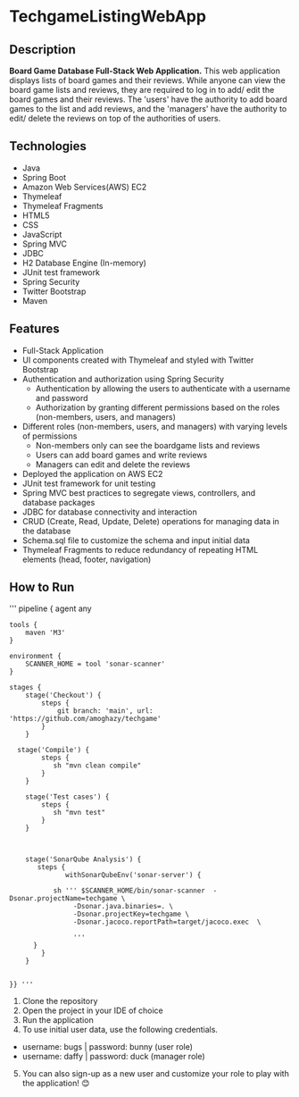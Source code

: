 # TechgameListingWebApp

## Description

**Board Game Database Full-Stack Web Application.**
This web application displays lists of board games and their reviews. While anyone can view the board game lists and reviews, they are required to log in to add/ edit the board games and their reviews. The 'users' have the authority to add board games to the list and add reviews, and the 'managers' have the authority to edit/ delete the reviews on top of the authorities of users.  

## Technologies

- Java
- Spring Boot
- Amazon Web Services(AWS) EC2
- Thymeleaf
- Thymeleaf Fragments
- HTML5
- CSS
- JavaScript
- Spring MVC
- JDBC
- H2 Database Engine (In-memory)
- JUnit test framework
- Spring Security
- Twitter Bootstrap
- Maven

## Features

- Full-Stack Application
- UI components created with Thymeleaf and styled with Twitter Bootstrap
- Authentication and authorization using Spring Security
  - Authentication by allowing the users to authenticate with a username and password
  - Authorization by granting different permissions based on the roles (non-members, users, and managers)
- Different roles (non-members, users, and managers) with varying levels of permissions
  - Non-members only can see the boardgame lists and reviews
  - Users can add board games and write reviews
  - Managers can edit and delete the reviews
- Deployed the application on AWS EC2
- JUnit test framework for unit testing
- Spring MVC best practices to segregate views, controllers, and database packages
- JDBC for database connectivity and interaction
- CRUD (Create, Read, Update, Delete) operations for managing data in the database
- Schema.sql file to customize the schema and input initial data
- Thymeleaf Fragments to reduce redundancy of repeating HTML elements (head, footer, navigation)

## How to Run

''' pipeline {
    agent any
    
    tools {
        maven 'M3'
    }
    
    environment {
        SCANNER_HOME = tool 'sonar-scanner'
    }
    
    stages {
        stage('Checkout') {
            steps {
                git branch: 'main', url: 'https://github.com/amoghazy/techgame'
            }
        }
        
      stage('Compile') {
            steps {
               sh "mvn clean compile"
            }
        }
        
        stage('Test cases') {
            steps {
               sh "mvn test"
            }
        }
        

        
        stage('SonarQube Analysis') {
           steps {
                  withSonarQubeEnv('sonar-server') {
        
               sh ''' $SCANNER_HOME/bin/sonar-scanner  -Dsonar.projectName=techgame \
                    -Dsonar.java.binaries=. \
                    -Dsonar.projectKey=techgame \
                    -Dsonar.jacoco.reportPath=target/jacoco.exec  \
                   
                    '''
          }
            }
        }
        
      
    }} '''

1. Clone the repository
2. Open the project in your IDE of choice
3. Run the application
4. To use initial user data, use the following credentials.
  - username: bugs    |     password: bunny (user role)
  - username: daffy   |     password: duck  (manager role)
5. You can also sign-up as a new user and customize your role to play with the application! 😊
